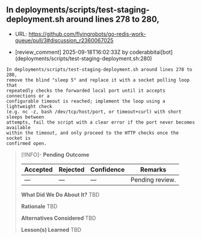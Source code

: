 ## In deployments/scripts/test-staging-deployment.sh around lines 278 to 280,

- URL: https://github.com/flyingrobots/go-redis-work-queue/pull/3#discussion_r2360067025

- [review_comment] 2025-09-18T16:02:33Z by coderabbitai[bot] (deployments/scripts/test-staging-deployment.sh:280)

```text
In deployments/scripts/test-staging-deployment.sh around lines 278 to 280,
remove the blind "sleep 5" and replace it with a socket polling loop that
repeatedly checks the forwarded local port until it accepts connections or a
configurable timeout is reached; implement the loop using a lightweight check
(e.g. nc -z, bash /dev/tcp/host/port, or timeout+curl) with short sleeps between
attempts, fail the script with a clear error if the port never becomes available
within the timeout, and only proceed to the HTTP checks once the socket is
confirmed open.
```

> [!INFO]- **Pending**
> **Outcome**
> 
> | Accepted | Rejected | Confidence | Remarks |
> |----------|----------|------------|---------|
> | — | — | — | Pending review. |
>
> **What Did We Do About It?**
> TBD
>
> **Rationale**
> TBD
>
> **Alternatives Considered**
> TBD
>
> **Lesson(s) Learned**
> TBD
